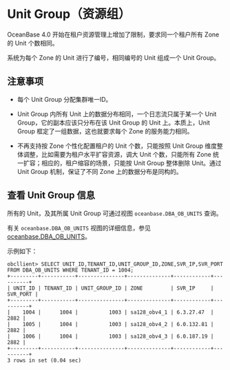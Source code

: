 # Unit Group（资源组）

OceanBase 4.0 开始在租户资源管理上增加了限制，要求同一个租户所有 Zone 的 Unit 个数相同。

系统为每个 Zone 的 Unit 进行了编号，相同编号的 Unit 组成一个 Unit Group。

## 注意事项

* 每个 Unit Group 分配集群唯一ID。

* Unit Group 内所有 Unit 上的数据分布相同，一个日志流只属于某一个 Unit Group，它的副本应该只分布在该 Unit Group 的 Unit 上。本质上，Unit Group 框定了一组数据，这也就要求每个 Zone 的服务能力相同。

* 不再支持按 Zone 个性化配置租户的 Unit 个数，只能按照 Unit Group 维度整体调整，比如需要为租户水平扩容资源，调大 Unit 个数，只能所有 Zone 统一扩容；相应的，租户缩容的场景，只能按 Unit Group 整体删除 Unit。通过 Unit Group 机制，保证了不同 Zone 上的数据分布是同构的。

## 查看 Unit Group 信息

所有的 Unit，及其所属 Unit Group 可通过视图 `oceanbase.DBA_OB_UNITS` 查询。

有关 `oceanbase.DBA_OB_UNITS` 视图的详细信息，参见 [oceanbase.DBA_OB_UNITS](../../../7.reference/5.system-reference/4.system-view-of-mysql-mode/2.dictionary-view-of-mysql-mode/61.oceanbase-dba_ob_units-of-mysql-mode.md)。

示例如下：

```shell
obcllient> SELECT UNIT_ID,TENANT_ID,UNIT_GROUP_ID,ZONE,SVR_IP,SVR_PORT FROM DBA_OB_UNITS WHERE TENANT_ID = 1004;
+---------+-----------+---------------+--------------+------------+----------+
| UNIT_ID | TENANT_ID | UNIT_GROUP_ID | ZONE         | SVR_IP     | SVR_PORT |
+---------+-----------+---------------+--------------+------------+----------+
|    1004 |      1004 |          1003 | sa128_obv4_1 | 6.3.27.47  |     2882 |
|    1005 |      1004 |          1003 | sa128_obv4_2 | 6.0.132.81 |     2882 |
|    1006 |      1004 |          1003 | sa128_obv4_3 | 6.0.187.19 |     2882 |
+---------+-----------+---------------+--------------+------------+----------+
3 rows in set (0.04 sec)
```
